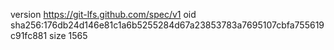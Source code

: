 version https://git-lfs.github.com/spec/v1
oid sha256:176db24d146e81c1a6b5255284d67a23853783a7695107cbfa755619c91fc881
size 1565
